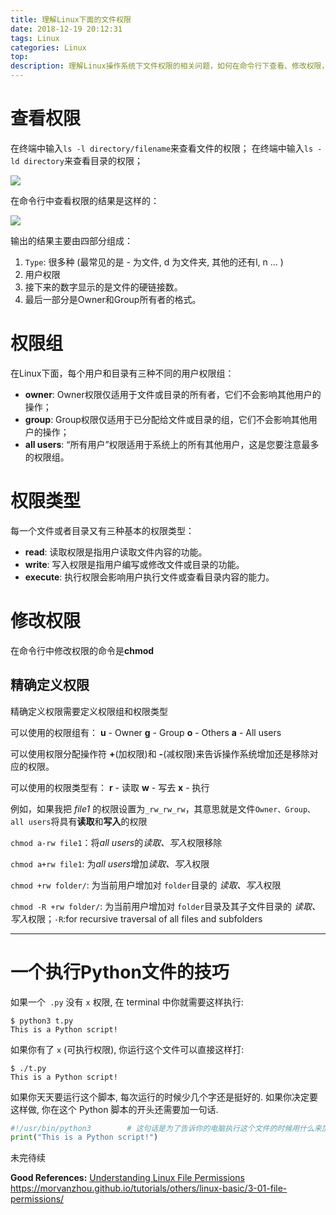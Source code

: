 ```yaml
---
title: 理解Linux下面的文件权限
date: 2018-12-19 20:12:31
tags: Linux
categories: Linux
top:
description: 理解Linux操作系统下文件权限的相关问题，如何在命令行下查看、修改权限，如何使用`chmod`命令
---
```


# 查看权限
在终端中输入`ls -l directory/filename`来查看文件的权限；
在终端中输入`ls -ld directory`来查看目录的权限；

![](1.png)

在命令行中查看权限的结果是这样的：

![](03-01-02.png)

输出的结果主要由四部分组成：
 1. `Type`: 很多种 (最常见的是 - 为文件, d 为文件夹, 其他的还有l, n … )
 2. 用户权限
 3. 接下来的数字显示的是文件的硬链接数。
 4. 最后一部分是Owner和Group所有者的格式。

 # 权限组
 在Linux下面，每个用户和目录有三种不同的用户权限组：
  - **owner**: Owner权限仅适用于文件或目录的所有者，它们不会影响其他用户的操作；
  - **group**: Group权限仅适用于已分配给文件或目录的组，它们不会影响其他用户的操作；
  - **all users**: “所有用户”权限适用于系统上的所有其他用户，这是您要注意最多的权限组。

 # 权限类型

 每一个文件或者目录又有三种基本的权限类型：
  - **read**: 读取权限是指用户读取文件内容的功能。
  - **write**: 写入权限是指用户编写或修改文件或目录的功能。
  - **execute**:  执行权限会影响用户执行文件或查看目录内容的能力。

# 修改权限

在命令行中修改权限的命令是**chmod**

## 精确定义权限

精确定义权限需要定义权限组和权限类型

可以使用的权限组有：
**u** - Owner
**g** - Group
**o** - Others
**a** - All users

可以使用权限分配操作符 **+**(加权限)和 **-**(减权限)来告诉操作系统增加还是移除对应的权限。

可以使用的权限类型有：
**r** - 读取
**w** - 写去
**x** - 执行

例如，如果我把 *file1* 的权限设置为`_rw_rw_rw`，其意思就是文件`Owner、Group、all users`将具有**读取**和**写入**的权限

`chmod a-rw file1`：将*all users*的*读取、写入*权限移除

`chmod a+rw file1`: 为*all users*增加*读取、写入*权限

`chmod +rw folder/`: 为当前用户增加对 `folder`目录的 *读取、写入*权限

`chmod -R +rw folder/`: 为当前用户增加对 `folder`目录及其子文件目录的 *读取、写入*权限；`-R`:for recursive traversal of all files and subfolders
******************

# 一个执行Python文件的技巧

如果一个` .py` 没有 `x` 权限, 在 terminal 中你就需要这样执行:

```
$ python3 t.py
This is a Python script!
```

如果你有了 `x` (可执行权限), 你运行这个文件可以直接这样打:

```
$ ./t.py
This is a Python script!
```

如果你天天要运行这个脚本, 每次运行的时候少几个字还是挺好的. 如果你决定要这样做, 你在这个 Python 脚本的开头还需要加一句话.

```py
#!/usr/bin/python3        # 这句话是为了告诉你的电脑执行这个文件的时候用什么来加载
print("This is a Python script!")
```

未完待续

**Good References:**
[Understanding Linux File Permissions](https://www.linux.com/learn/understanding-linux-file-permissions)
https://morvanzhou.github.io/tutorials/others/linux-basic/3-01-file-permissions/
